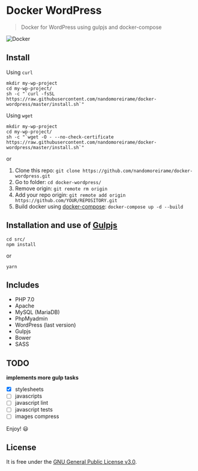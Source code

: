 # Docker WordPress

> Docker for WordPress using gulpjs and docker-compose

![Docker](http://blog.rivendel.com.br/wp-content/uploads/2015/01/docker-image.png)

## Install

Using `curl`

```
mkdir my-wp-project
cd my-wp-project/
sh -c "`curl -fsSL https://raw.githubusercontent.com/nandomoreirame/docker-wordpress/master/install.sh`"
```

Using `wget`

```
mkdir my-wp-project
cd my-wp-project/
sh -c "`wget -O - --no-check-certificate https://raw.githubusercontent.com/nandomoreirame/docker-wordpress/master/install.sh`"
```

or

1. Clone this repo: `git clone https://github.com/nandomoreirame/docker-wordpress.git`
2. Go to folder: `cd docker-wordpress/`
3. Remove origin: `git remote rm origin`
4. Add your repo origin: `git remote add origin https://github.com/YOUR/REPOSITORY.git`
5. Build docker using [docker-compose](https://docs.docker.com/compose/): `docker-compose up -d --build`

## Installation and use of [Gulpjs](http://gulpjs.com/)

```
cd src/
npm install
```
or
```
yarn
```
## Includes

* PHP 7.0
* Apache
* MySQL (MariaDB)
* PhpMyadmin
* WordPress (last version)
* Gulpjs
* Bower
* SASS

## TODO

**implements more gulp tasks**

- [x] stylesheets
- [ ] javascripts
- [ ] javascript lint
- [ ] javascript tests
- [ ] images compress

Enjoy! :smiley:

## License

It is free under the [GNU General Public License v3.0](/LICENSE).
